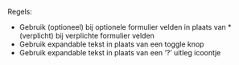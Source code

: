 Regels:

- Gebruik (optioneel) bij optionele formulier velden in plaats van \* (verplicht) bij verplichte formulier velden
- Gebruik expandable tekst in plaats van een toggle knop
- Gebruik expandable tekst in plaats van een ‘?’ uitleg icoontje
